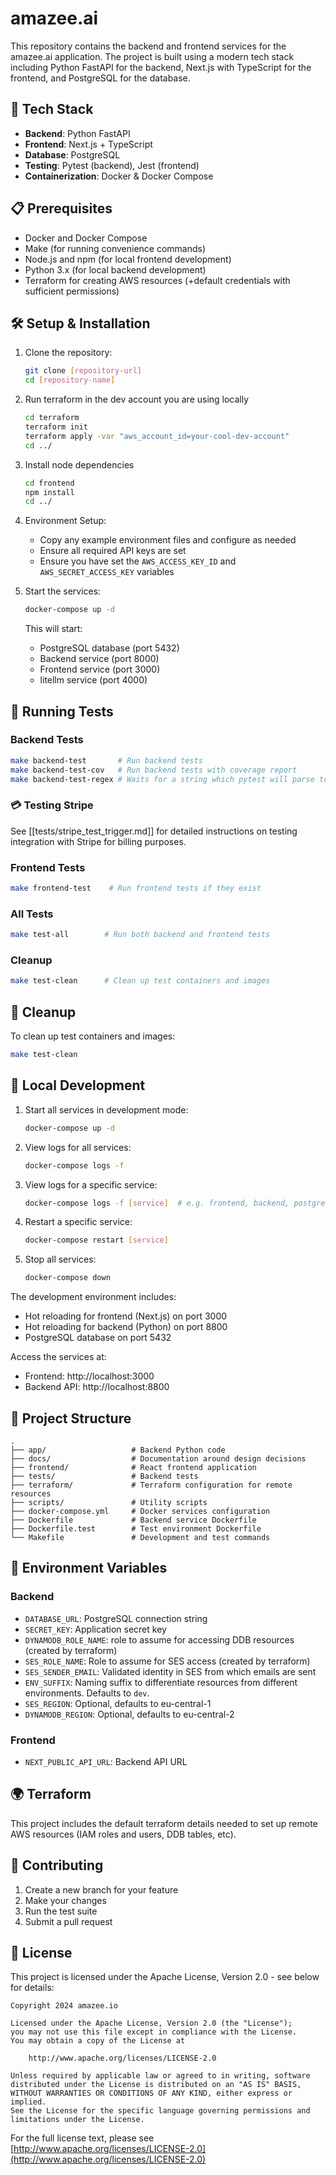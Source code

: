 # amazee.ai

This repository contains the backend and frontend services for the amazee.ai application. The project is built using a modern tech stack including Python FastAPI for the backend, Next.js with TypeScript for the frontend, and PostgreSQL for the database.


## 🚀 Tech Stack

- **Backend**: Python FastAPI
- **Frontend**: Next.js + TypeScript
- **Database**: PostgreSQL
- **Testing**: Pytest (backend), Jest (frontend)
- **Containerization**: Docker & Docker Compose

## 📋 Prerequisites

- Docker and Docker Compose
- Make (for running convenience commands)
- Node.js and npm (for local frontend development)
- Python 3.x (for local backend development)
- Terraform for creating AWS resources (+default credentials with sufficient permissions)

## 🛠️ Setup & Installation

1. Clone the repository:
   ```bash
   git clone [repository-url]
   cd [repository-name]
   ```

1. Run terraform in the dev account you are using locally
   ```bash
   cd terraform
   terraform init
   terraform apply -var "aws_account_id=your-cool-dev-account"
   cd ../
   ```

1. Install node dependencies
   ```bash
   cd frontend
   npm install
   cd ../
   ```

1. Environment Setup:
   - Copy any example environment files and configure as needed
   - Ensure all required API keys are set
   - Ensure you have set the `AWS_ACCESS_KEY_ID` and `AWS_SECRET_ACCESS_KEY` variables

1. Start the services:
   ```bash
   docker-compose up -d
   ```

   This will start:
   - PostgreSQL database (port 5432)
   - Backend service (port 8000)
   - Frontend service (port 3000)
   - litellm service (port 4000)

## 🧪 Running Tests

### Backend Tests
```bash
make backend-test       # Run backend tests
make backend-test-cov   # Run backend tests with coverage report
make backend-test-regex # Waits for a string which pytest will parse to only collect a subset of tests
```

### 💳 Testing Stripe
See [[tests/stripe_test_trigger.md]] for detailed instructions on testing integration with Stripe for billing purposes.

### Frontend Tests
```bash
make frontend-test    # Run frontend tests if they exist
```

### All Tests
```bash
make test-all        # Run both backend and frontend tests
```

### Cleanup
```bash
make test-clean      # Clean up test containers and images
```

## 🧹 Cleanup

To clean up test containers and images:
```bash
make test-clean
```

## 🚀 Local Development

1. Start all services in development mode:
   ```bash
   docker-compose up -d
   ```

2. View logs for all services:
   ```bash
   docker-compose logs -f
   ```

3. View logs for a specific service:
   ```bash
   docker-compose logs -f [service]  # e.g. frontend, backend, postgres
   ```

4. Restart a specific service:
   ```bash
   docker-compose restart [service]
   ```

5. Stop all services:
   ```bash
   docker-compose down
   ```

The development environment includes:
- Hot reloading for frontend (Next.js) on port 3000
- Hot reloading for backend (Python) on port 8800
- PostgreSQL database on port 5432

Access the services at:
- Frontend: http://localhost:3000
- Backend API: http://localhost:8800


## 📁 Project Structure

```
.
├── app/                   # Backend Python code
├── docs/                  # Documentation around design decisions
├── frontend/              # React frontend application
├── tests/                 # Backend tests
├── terraform/             # Terraform configuration for remote resources
├── scripts/               # Utility scripts
├── docker-compose.yml     # Docker services configuration
├── Dockerfile             # Backend service Dockerfile
├── Dockerfile.test        # Test environment Dockerfile
└── Makefile               # Development and test commands
```

## 🔑 Environment Variables

### Backend
- `DATABASE_URL`: PostgreSQL connection string
- `SECRET_KEY`: Application secret key
- `DYNAMODB_ROLE_NAME`: role to assume for accessing DDB resources (created by terraform)
- `SES_ROLE_NAME`: Role to assume for SES access (created by terraform)
- `SES_SENDER_EMAIL`: Validated identity in SES from which emails are sent
- `ENV_SUFFIX`: Naming suffix to differentiate resources from different environments. Defaults to `dev`.
- `SES_REGION`: Optional, defaults to eu-central-1
- `DYNAMODB_REGION`: Optional, defaults to eu-central-2

### Frontend
- `NEXT_PUBLIC_API_URL`: Backend API URL

## 🌍 Terraform

This project includes the default terraform details needed to set up remote AWS resources (IAM roles and users, DDB tables, etc).

## 👥 Contributing

1. Create a new branch for your feature
2. Make your changes
3. Run the test suite
4. Submit a pull request

## 📄 License

This project is licensed under the Apache License, Version 2.0 - see below for details:

```
Copyright 2024 amazee.io

Licensed under the Apache License, Version 2.0 (the "License");
you may not use this file except in compliance with the License.
You may obtain a copy of the License at

    http://www.apache.org/licenses/LICENSE-2.0

Unless required by applicable law or agreed to in writing, software
distributed under the License is distributed on an "AS IS" BASIS,
WITHOUT WARRANTIES OR CONDITIONS OF ANY KIND, either express or implied.
See the License for the specific language governing permissions and
limitations under the License.
```

For the full license text, please see [http://www.apache.org/licenses/LICENSE-2.0](http://www.apache.org/licenses/LICENSE-2.0)
